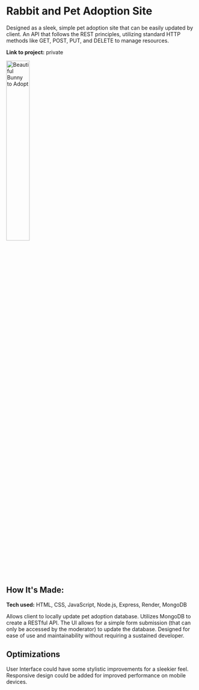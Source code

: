 # Rabbit and Pet Adoption Site

Designed as a sleek, simple pet adoption site that can be easily updated by client. An API that follows the REST principles, utilizing standard HTTP methods like GET, POST, PUT, and DELETE to manage resources. 

**Link to project:** private

<img src="https://i.ibb.co/VpGk8Kp/Screenshot-2024-02-05-180046.png" alt="Beautiful Bunny to Adopt" width="35%">

## How It's Made:

**Tech used:** HTML, CSS, JavaScript, Node.js, Express, Render, MongoDB

Allows client to locally update pet adoption database. Utilizes MongoDB to create a RESTful API. The UI allows for a simple form submission (that can only be accessed by the moderator) to update the database. Designed for ease of use and maintainability without requiring a sustained developer. 

## Optimizations

User Interface could have some stylistic improvements for a sleekier feel. Responsive design could be added for improved performance on mobile devices. 


